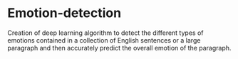 # Emotion-detection
Creation of deep learning  algorithm to detect the different types of emotions contained in a collection of English sentences or a large paragraph and then accurately predict the overall emotion of the paragraph.
